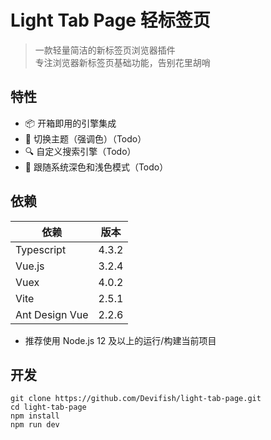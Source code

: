 # Light Tab Page 轻标签页

> 一款轻量简洁的新标签页浏览器插件<br/>
> 专注浏览器新标签页基础功能，告别花里胡哨

## 特性
- 📦 开箱即用的引擎集成
- 🎨 切换主题（强调色）（Todo）
- 🔍 自定义搜索引擎（Todo）
- 🌙 跟随系统深色和浅色模式（Todo）

## 依赖

| 依赖           | 版本       |
| -------------- | ---------- |
| Typescript     | 4.3.2      |
| Vue.js         | 3.2.4     |
| Vuex           | 4.0.2      |
| Vite           | 2.5.1      |
| Ant Design Vue | 2.2.6      |

- 推荐使用 Node.js 12 及以上的运行/构建当前项目

## 开发

```
git clone https://github.com/Devifish/light-tab-page.git
cd light-tab-page
npm install
npm run dev 
```